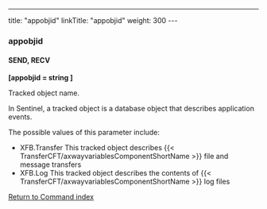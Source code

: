 ---
title: "appobjid"
linkTitle: "appobjid"
weight: 300
--- <span id="appobjid"></span>

### appobjid

#### SEND, RECV

****[appobjid = string ]****

Tracked object name.

In Sentinel, a tracked object is a database object that describes
application events.

The possible values of this parameter include:

- XFB.Transfer
    This tracked object describes {{< TransferCFT/axwayvariablesComponentShortName >}} file and message transfers
- XFB.Log This
    tracked object describes the contents of {{< TransferCFT/axwayvariablesComponentShortName >}} log files

[Return to Command index](../../)
